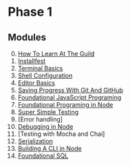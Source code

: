 # Phase 1

## Modules

0. [How To Learn At The Guild](../modules/How-To-Learn-At-The-Guild)
0. [Installfest](../modules/Installfest)
0. [Terminal Basics](../modules/Terminal-Basics)
0. [Shell Configuration](../modules/Shell-Configuration)
0. [Editor Basics](../modules/Editor-Basics)
0. [Saving Progress With Git And GitHub](../modules/Saving-Progress-With-Git-And-GitHub)
0. [Foundational JavaScript Programing](../modules/Foundational-JavaScript-Programing)
0. [Foundational Programing in Node](../modules/Foundational-Programing-in-Node)
0. [Super Simple Testing](../modules/Super-Simple-Testing)
0. [Error handling]
0. [Debugging in Node](../modules/Debugging-in-Node)
0. [Testing with Mocha and Chai]
0. [Serialization](../modules/Serialization)
0. [Building A CLI in Node](../modules/Building-A-CLI-in-Node)
0. [Foundational SQL](../modules/Foundational-SQL)
